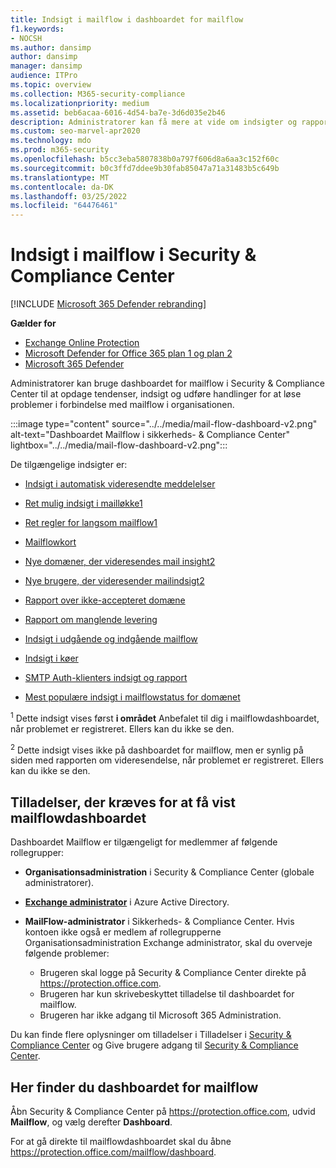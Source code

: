 ```yaml
---
title: Indsigt i mailflow i dashboardet for mailflow
f1.keywords:
- NOCSH
ms.author: dansimp
author: dansimp
manager: dansimp
audience: ITPro
ms.topic: overview
ms.collection: M365-security-compliance
ms.localizationpriority: medium
ms.assetid: beb6acaa-6016-4d54-ba7e-3d6d035e2b46
description: Administratorer kan få mere at vide om indsigter og rapporter, der er tilgængelige i dashboardet for mailflow i Security & Compliance Center.
ms.custom: seo-marvel-apr2020
ms.technology: mdo
ms.prod: m365-security
ms.openlocfilehash: b5cc3eba5807838b0a797f606d8a6aa3c152f60c
ms.sourcegitcommit: b0c3ffd7ddee9b30fab85047a71a31483b5c649b
ms.translationtype: MT
ms.contentlocale: da-DK
ms.lasthandoff: 03/25/2022
ms.locfileid: "64476461"
---
```

# <a name="mail-flow-insights-in-the-security--compliance-center"></a>Indsigt i mailflow i Security & Compliance Center

[!INCLUDE [Microsoft 365 Defender rebranding](../includes/microsoft-defender-for-office.md)]

**Gælder for**
- [Exchange Online Protection](exchange-online-protection-overview.md)
- [Microsoft Defender for Office 365 plan 1 og plan 2](defender-for-office-365.md)
- [Microsoft 365 Defender](../defender/microsoft-365-defender.md)

Administratorer kan bruge dashboardet for mailflow i Security & Compliance Center til at opdage tendenser, indsigt og udføre handlinger for at løse problemer i forbindelse med mailflow i organisationen.

:::image type="content" source="../../media/mail-flow-dashboard-v2.png" alt-text="Dashboardet Mailflow i sikkerheds- & Compliance Center" lightbox="../../media/mail-flow-dashboard-v2.png":::

De tilgængelige indsigter er:

- [Indsigt i automatisk videresendte meddelelser](mfi-auto-forwarded-messages-report.md)

- [Ret mulig indsigt i mailløkke1](mfi-mail-loop-insight.md)<sup></sup>

- [Ret regler for langsom mailflow1](mfi-slow-mail-flow-rules-insight.md)<sup></sup>

- [Mailflowkort](mfi-mail-flow-map-report.md)

- [Nye domæner, der videresendes mail insight2](mfi-new-domains-being-forwarded-email.md)<sup></sup>

- [Nye brugere, der videresender mailindsigt2](mfi-new-users-forwarding-email.md)<sup></sup>

- [Rapport over ikke-accepteret domæne](mfi-non-accepted-domain-report.md)

- [Rapport om manglende levering](mfi-non-delivery-report.md)

- [Indsigt i udgående og indgående mailflow](mfi-outbound-and-inbound-mail-flow.md)

- [Indsigt i køer](mfi-queue-alerts-and-queues.md)

- [SMTP Auth-klienters indsigt og rapport](mfi-smtp-auth-clients-report.md)

- [Mest populære indsigt i mailflowstatus for domænet](mfi-domain-mail-flow-status-insight.md)

<sup>1</sup> Dette indsigt vises først **i området** Anbefalet til dig i mailflowdashboardet, når problemet er registreret. Ellers kan du ikke se den.

<sup>2</sup> Dette indsigt vises ikke på dashboardet for mailflow, men er synlig på siden med rapporten [](view-mail-flow-reports.md#forwarding-report) om videresendelse, når problemet er registreret. Ellers kan du ikke se den.

## <a name="permissions-required-to-view-the-mail-flow-dashboard"></a>Tilladelser, der kræves for at få vist mailflowdashboardet

Dashboardet Mailflow er tilgængeligt for medlemmer af følgende rollegrupper:

- **Organisationsadministration** i Security & Compliance Center (globale administratorer).

- **[Exchange administrator](/azure/active-directory/roles/permissions-reference#exchange-administrator)** i Azure Active Directory.

- **MailFlow-administrator** i Sikkerheds- & Compliance Center. Hvis kontoen ikke også er medlem af rollegrupperne Organisationsadministration Exchange administrator, skal du overveje følgende problemer:
  - Brugeren skal logge på Security & Compliance Center direkte på <https://protection.office.com>.
  - Brugeren har kun skrivebeskyttet tilladelse til dashboardet for mailflow.
  - Brugeren har ikke adgang til Microsoft 365 Administration.

Du kan finde flere oplysninger om tilladelser i Tilladelser i [Security & Compliance Center](permissions-in-the-security-and-compliance-center.md) og Give brugere adgang til [Security & Compliance Center](grant-access-to-the-security-and-compliance-center.md).

## <a name="where-to-find-the-mail-flow-dashboard"></a>Her finder du dashboardet for mailflow

Åbn Security & Compliance Center på <https://protection.office.com>, udvid **Mailflow**, og vælg derefter **Dashboard**.

For at gå direkte til mailflowdashboardet skal du åbne <https://protection.office.com/mailflow/dashboard>.